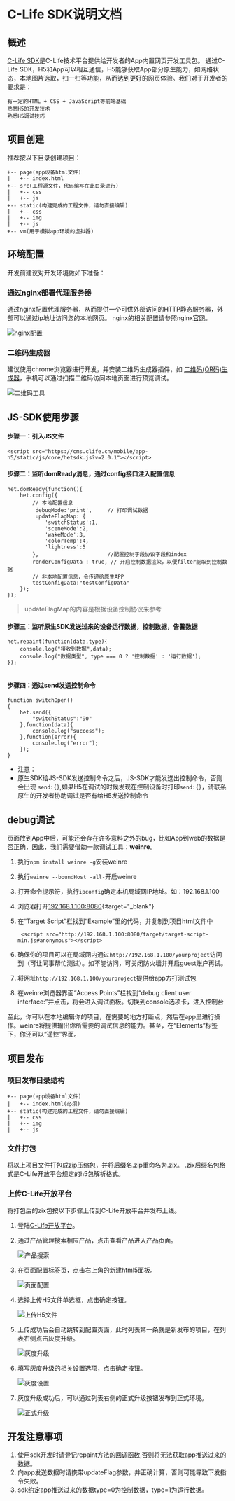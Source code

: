 # C-Life SDK说明文档

## 概述
[C-Life SDK](./jssdk.html)是C-Life技术平台提供给开发者的App内置网页开发工具包。
通过C-Life SDK，H5和App可以相互通信，H5能够获取App部分原生能力，如网络状态，本地图片选取，扫一扫等功能，从而达到更好的网页体验。我们对于开发者的要求是：

    有一定的HTML + CSS + JavaScript等前端基础
    熟悉H5的开发技术
    熟悉H5调试技巧 

## 项目创建
推荐按以下目录创建项目：

    +-- page(app设备html文件)
    |   +-- index.html
    +-- src(工程源文件，代码编写在此目录进行)
    |   +-- css
    |   +-- js
    +-- static(构建完成的工程文件，请勿直接编辑)
    |   +-- css
    |   +-- img
    |   +-- js
    +-- vm(用于模拟app环境的虚拟器)

## 环境配置
开发前建议对开发环境做如下准备：

### 通过nginx部署代理服务器

通过nginx配置代理服务器，从而提供一个可供外部访问的HTTP静态服务器，外部可以通过ip地址访问您的本地网页。
nginx的相关配置请参照nginx[官网](http://nginx.org/en/)。

![nginx配置](/assets/H5/nginx.png)

### 二维码生成器

建议使用chrome浏览器进行开发，并安装二维码生成器插件，如 [二维码(QR码)生成器](https://chrome.google.com/webstore/detail/%E4%BA%8C%E7%BB%B4%E7%A0%81qr%E7%A0%81%E7%94%9F%E6%88%90%E5%99%A8qr-code-generato/pflgjjogbmmcmfhfcnlohagkablhbpmg)，手机可以通过扫描二维码访问本地页面进行预览调试。

![二维码工具](/assets/H5/QR_code.png)
    
## JS-SDK使用步骤

#### 步骤一：引入JS文件

`<script src="https://cms.clife.cn/mobile/app-h5/static/js/core/hetsdk.js?v=2.0.1"></script>`


#### 步骤二：监听domReady消息，通过config接口注入配置信息


```
het.domReady(function(){
	het.config({
		// 本地配置信息
		 debugMode:'print',     // 打印调试数据
		 updateFlagMap: {
            'switchStatus':1,
            'sceneMode':2,
            'wakeMode':3,
            'colorTemp':4,
            'lightness':5
        },                      //配置控制字段协议字段和index
		renderConfigData : true, // 开启控制数据渲染，以便filter能取到控制数据
		// 非本地配置信息，会传递给原生APP
		testConfigData:"testConfigData"
	});
});

```

> updateFlagMap的内容是根据设备控制协议来参考


#### 步骤三：监听原生SDK发送过来的设备运行数据，控制数据，告警数据

```
het.repaint(function(data,type){
	console.log("接收到数据",data);
	console.log("数据类型", type === 0 ? '控制数据' : '运行数据');
});


```

#### 步骤四：通过send发送控制命令

```
function switchOpen()
{
	het.send({
		"switchStatus":"90"
	},function(data){
		console.log("success");
	},function(error){
		console.log("error");
	});
}

```

* 注意：
* 原生SDK给JS-SDK发送控制命令之后，JS-SDK才能发送出控制命令，否则会出现 `send:{}`,如果H5在调试的时候发现在控制设备时打印`send:{}`，请联系原生的开发者协助调试是否有给H5发送控制命令

## debug调试 
页面放到App中后，可能还会存在许多意料之外的bug，比如App到web的数据是否正确，因此，我们需要借助一款调试工具：**weinre**。

1. 执行`npm install weinre -g`安装weinre

2. 执行`weinre --boundHost -all-`开启weinre

3. 打开命令提示符，执行`ipconfig`确定本机局域网IP地址。如：192.168.1.100

4. 浏览器打开[192.168.1.100:8080](http://127.0.0.1:8080){:target="_blank"}

5. 在“Target Script”栏找到“Example”里的代码，并复制到项目html文件中

        <script src="http://192.168.1.100:8080/target/target-script-min.js#anonymous"></script>

6. 确保你的项目可以在局域网内通过`http://192.168.1.100/yourproject`访问到（可让同事帮忙测试）。如不能访问，可关闭防火墙并开启guest账户再试。

7. 将网址`http://192.168.1.100/yourproject`提供给app方打测试包

8. 在weinre浏览器界面“Access Points”栏找到“debug client user interface:”并点击，将会进入调试面板。切换到console选项卡，进入控制台

至此，你可以在本地编辑你的项目，在需要的地方打断点，然后在app里进行操作。weinre将提供输出你所需要的调试信息的能力。甚至，在“Elements”标签下，你还可以“遥控”界面。

## 项目发布
### 项目发布目录结构

    +-- page(app设备html文件)
    |   +-- index.html(必须)
    +-- static(构建完成的工程文件，请勿直接编辑)
    |   +-- css
    |   +-- img
    |   +-- js

### 文件打包

将以上项目文件打包成zip压缩包，并将后缀名.zip重命名为.zix。
.zix后缀名包格式是C-Life开放平台规定的h5包解析格式。

### 上传C-Life开放平台

将打包后的zix包按以下步骤上传到C-Life开放平台并发布上线。 
    
1. 登陆[C-Life开放平台](https://open.clife.net/#/home)。

2. 通过产品管理搜索相应产品，点击查看产品进入产品页面。

    ![产品搜索](/assets/H5/search.png)

3. 在页面配置标签页，点击右上角的新建html5面板。

    ![页面配置](/assets/H5/config.png)

4. 选择上传H5文件单选框，点击确定按钮。

    ![上传H5文件](/assets/H5/upload.png)

5. 上传成功后会自动跳转到配置页面，此时列表第一条就是新发布的项目，在列表右侧点击灰度升级。

    ![灰度升级](/assets/H5/greyRelease.png)

6. 填写灰度升级的相关设置选项，点击确定按钮。

    ![灰度设置](/assets/H5/setting.png)

7. 灰度升级成功后，可以通过列表右侧的正式升级按钮发布到正式环境。

    ![正式升级](/assets/H5/release.png)


## 开发注意事项

1. 使用sdk开发时请登记repaint方法的回调函数,否则将无法获取app推送过来的数据。
2. 向app发送数据时请携带updateFlag参数，并正确计算，否则可能导致下发指令失败。
3. sdk约定app推送过来的数据type=0为控制数据，type=1为运行数据。








